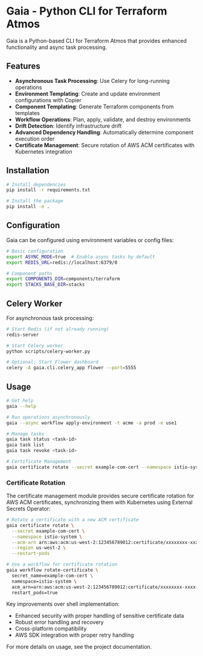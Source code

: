 # Gaia - Python CLI for Terraform Atmos

Gaia is a Python-based CLI for Terraform Atmos that provides enhanced functionality and async task processing.

## Features

- **Asynchronous Task Processing**: Use Celery for long-running operations
- **Environment Templating**: Create and update environment configurations with Copier
- **Component Templating**: Generate Terraform components from templates 
- **Workflow Operations**: Plan, apply, validate, and destroy environments
- **Drift Detection**: Identify infrastructure drift
- **Advanced Dependency Handling**: Automatically determine component execution order
- **Certificate Management**: Secure rotation of AWS ACM certificates with Kubernetes integration

## Installation

```bash
# Install dependencies
pip install -r requirements.txt

# Install the package
pip install -e .
```

## Configuration

Gaia can be configured using environment variables or config files:

```bash
# Basic configuration
export ASYNC_MODE=true  # Enable async tasks by default
export REDIS_URL=redis://localhost:6379/0

# Component paths
export COMPONENTS_DIR=components/terraform
export STACKS_BASE_DIR=stacks
```

## Celery Worker

For asynchronous task processing:

```bash
# Start Redis (if not already running)
redis-server

# Start Celery worker
python scripts/celery-worker.py

# Optional: Start Flower dashboard
celery -A gaia.cli.celery_app flower --port=5555
```

## Usage

```bash
# Get help
gaia --help

# Run operations asynchronously
gaia --async workflow apply-environment -t acme -a prod -e use1

# Manage tasks
gaia task status <task-id>
gaia task list
gaia task revoke <task-id>

# Certificate Management
gaia certificate rotate --secret example-com-cert --namespace istio-system --acm-arn arn:aws:acm:us-west-2:123456789012:certificate/xxxxx
```

### Certificate Rotation

The certificate management module provides secure certificate rotation for AWS ACM certificates, synchronizing them with Kubernetes using External Secrets Operator:

```bash
# Rotate a certificate with a new ACM certificate
gaia certificate rotate \
  --secret example-com-cert \
  --namespace istio-system \
  --acm-arn arn:aws:acm:us-west-2:123456789012:certificate/xxxxxxxx-xxxx-xxxx-xxxx-xxxxxxxxxxxx \
  --region us-west-2 \
  --restart-pods

# Use a workflow for certificate rotation
gaia workflow rotate-certificate \
  secret_name=example-com-cert \
  namespace=istio-system \
  acm_arn=arn:aws:acm:us-west-2:123456789012:certificate/xxxxxxxx-xxxx-xxxx-xxxx-xxxxxxxxxxxx \
  restart_pods=true
```

Key improvements over shell implementation:
- Enhanced security with proper handling of sensitive certificate data
- Robust error handling and recovery
- Cross-platform compatibility
- AWS SDK integration with proper retry handling

For more details on usage, see the project documentation.